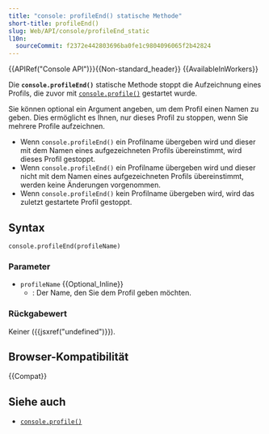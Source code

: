 ```yaml
---
title: "console: profileEnd() statische Methode"
short-title: profileEnd()
slug: Web/API/console/profileEnd_static
l10n:
  sourceCommit: f2372e442803696ba0fe1c9804096065f2b42824
---
```


{{APIRef("Console API")}}{{Non-standard_header}} {{AvailableInWorkers}}

Die **`console.profileEnd()`** statische Methode stoppt die Aufzeichnung eines Profils, die zuvor mit [`console.profile()`](/de/docs/Web/API/Console/profile_static) gestartet wurde.

Sie können optional ein Argument angeben, um dem Profil einen Namen zu geben. Dies ermöglicht es Ihnen, nur dieses Profil zu stoppen, wenn Sie mehrere Profile aufzeichnen.

- Wenn `console.profileEnd()` ein Profilname übergeben wird und dieser mit dem Namen eines aufgezeichneten Profils übereinstimmt, wird dieses Profil gestoppt.
- Wenn `console.profileEnd()` ein Profilname übergeben wird und dieser nicht mit dem Namen eines aufgezeichneten Profils übereinstimmt, werden keine Änderungen vorgenommen.
- Wenn `console.profileEnd()` kein Profilname übergeben wird, wird das zuletzt gestartete Profil gestoppt.

## Syntax

```js-nolint
console.profileEnd(profileName)
```

### Parameter

- `profileName` {{Optional_Inline}}
  - : Der Name, den Sie dem Profil geben möchten.

### Rückgabewert

Keiner ({{jsxref("undefined")}}).

## Browser-Kompatibilität

{{Compat}}

## Siehe auch

- [`console.profile()`](/de/docs/Web/API/Console/profile_static)
